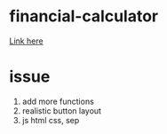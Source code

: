# financial-calculator

[Link here](https://hoyongj.github.io/financial-calculator)


# issue

1. add more functions
2. realistic button layout
3. js html css, sep
